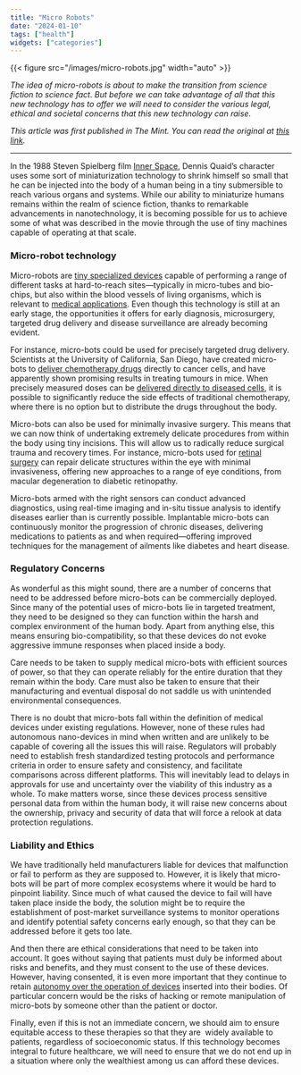 ```yaml
---
title: "Micro Robots"
date: "2024-01-10"
tags: ["health"]
widgets: ["categories"]
---
```


{{< figure src="/images/micro-robots.jpg" width="auto" >}}

_The idea of micro-robots is about to make the transition from science fiction to science fact. But before we can take advantage of all that this new technology has to offer we will need to consider the various legal, ethical and societal concerns that this new technology can raise._

<!--more-->

_This article was first published in The Mint. You can read the original at [_this link_](https://www.livemint.com/opinion/online-views/medical-micro-robots-would-require-carefully-crafted-regulatory-oversight-11704807149714.html)._

___

In the 1988 Steven Spielberg film [Inner Space](https://en.wikipedia.org/wiki/Innerspace#:~:text=8%20External%20links-,Plot,are%20shrunk%20to%20microscopic%20size), Dennis Quaid’s character uses some sort of miniaturization technology to shrink himself so small that he can be injected into the body of a human being in a tiny submersible to reach various organs and systems. While our ability to miniaturize humans remains within the realm of science fiction, thanks to remarkable advancements in nanotechnology, it is becoming possible for us to achieve some of what was described in the movie through the use of tiny machines capable of operating at that scale.

### Micro-robot technology

Micro-robots are [tiny specialized devices](https://www.linkedin.com/pulse/microrobots-diminutive-titans-reshaping-modern-technology-david-cain/) capable of performing a range of different tasks at hard-to-reach sites—typically in micro-tubes and bio-chips, but also within the blood vessels of living organisms, which is relevant to [medical applications](https://www.americanscientist.org/article/tumbling-microrobots-for-future-medicine#:~:text=Similar%20in%20size%20to%20living,the%20side%20effects%20of%20pharmaceuticals.). Even though this technology is still at an early stage, the opportunities it offers for early diagnosis, microsurgery, targeted drug delivery and disease surveillance are already becoming evident.

For instance, micro-bots could be used for precisely targeted drug delivery. Scientists at the University of California, San Diego, have created micro-bots to [deliver chemotherapy drugs](https://www.nature.com/articles/s41467-020-19322-7) directly to cancer cells, and have apparently shown promising results in treating tumours in mice. When precisely measured doses can be [delivered directly to diseased cells](https://www.ncbi.nlm.nih.gov/pmc/articles/PMC8541632/#:~:text=The%20type%20and%20quantity%20of,accurate%20targeted%20drug%20delivery%20function.), it is possible to significantly reduce the side effects of traditional chemotherapy, where there is no option but to distribute the drugs throughout the body.

Micro-bots can also be used for minimally invasive surgery. This means that we can now think of undertaking extremely delicate procedures from within the body using tiny incisions. This will allow us to radically reduce surgical trauma and recovery times. For instance, micro-bots used for [retinal surgery](https://www.sciencedirect.com/science/article/pii/S2590238522004027#:~:text=Optical%20micro%2Drobots%20can%20be,the%20movements%20of%20micro%2Drobots.) can repair delicate structures within the eye with minimal invasiveness, offering new approaches to a range of eye conditions, from macular degeneration to diabetic retinopathy.

Micro-bots armed with the right sensors can conduct advanced diagnostics, using real-time imaging and in-situ tissue analysis to identify diseases earlier than is currently possible. Implantable micro-bots can continuously monitor the progression of chronic diseases, delivering medications to patients as and when required—offering improved techniques for the management of ailments like diabetes and heart disease.

### Regulatory Concerns

As wonderful as this might sound, there are a number of concerns that need to be addressed before micro-bots can be commercially deployed. Since many of the potential uses of micro-bots lie in targeted treatment, they need to be designed so they can function within the harsh and complex environment of the human body. Apart from anything else, this means ensuring bio-compatibility, so that these devices do not evoke aggressive immune responses when placed inside a body.

Care needs to be taken to supply medical micro-bots with efficient sources of power, so that they can operate reliably for the entire duration that they remain within the body. Care must also be taken to ensure that their manufacturing and eventual disposal do not saddle us with unintended environmental consequences.

There is no doubt that micro-bots fall within the definition of medical devices under existing regulations. However, none of these rules had autonomous nano-devices in mind when written and are unlikely to be capable of covering all the issues this will raise. Regulators will probably need to establish fresh standardized testing protocols and performance criteria in order to ensure safety and consistency, and facilitate comparisons across different platforms. This will inevitably lead to delays in approvals for use and uncertainty over the viability of this industry as a whole. To make matters worse, since these devices process sensitive personal data from within the human body, it will raise new concerns about the ownership, privacy and security of data that will force a relook at data protection regulations.

### Liability and Ethics

We have traditionally held manufacturers liable for devices that malfunction or fail to perform as they are supposed to. However, it is likely that micro-bots will be part of more complex ecosystems where it would be hard to pinpoint liability. Since much of what caused the device to fail will have taken place inside the body, the solution might be to require the establishment of post-market surveillance systems to monitor operations and identify potential safety concerns early enough, so that they can be addressed before it gets too late.

And then there are ethical considerations that need to be taken into account. It goes without saying that patients must duly be informed about risks and benefits, and they must consent to the use of these devices. However, having consented, it is even more important that they continue to retain [autonomy over the operation of devices](https://www.ncbi.nlm.nih.gov/pmc/articles/PMC8540518/#:~:text=Acoustic%20field%20actuation%20relies%20on,same%20as%20the%20sound%20propagation.) inserted into their bodies. Of particular concern would be the risks of hacking or remote manipulation of micro-bots by someone other than the patient or doctor.

Finally, even if this is not an immediate concern, we should aim to ensure equitable access to these therapies so that they are  widely available to patients, regardless of socioeconomic status. If this technology becomes integral to future healthcare, we will need to ensure that we do not end up in a situation where only the wealthiest among us can afford these devices.